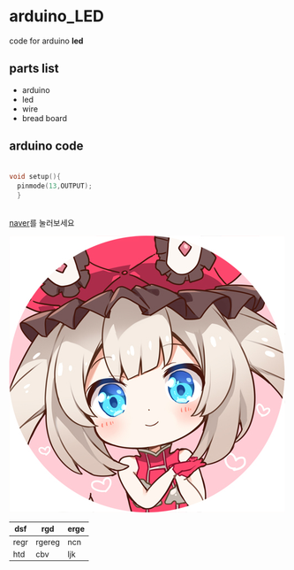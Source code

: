 # arduino_LED
code for arduino **led**

## parts list

* arduino
* led
* wire
* bread board


## arduino code
```cpp

void setup(){
  pinmode(13,OUTPUT);
  }
  
  ```
  
[naver](https://www.naver.com)를 눌러보세요

![aaaa](https://github.com/octopusoctopus/arduino_LED/blob/master/image/65994079_p4.jpg)


|dsf|rgd|erge|
|-|-|-|
|regr|rgereg|ncn|
|htd|cbv|ljk|
